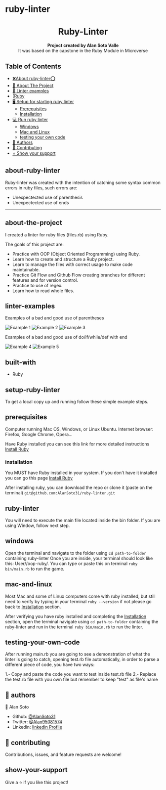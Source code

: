 # ruby-linter

<h1 align="center">Ruby-Linter</h1>

<p align="center">
  <strong>Project created by Alan Soto Valle</strong>
  <br>
  It was based on the capstone in the Ruby Module in Microverse
</p>

## Table of Contents
- [❌About ruby-linter⭕](#about-ruby-linter )
- [📐 About The Project](#about-the-project)
- [📝 Linter examples](#linter-examples)
- [[Ruby](#built-with)
- [🖥️ Setup for starting ruby linter](#setup-ruby-linter)
  - [Prerequisites](#prerequisites)
  - [Installation](#installation)
- [💻 Run ruby linter](#ruby-linter)
  - [Windows](#windows)
  - [Mac and Linux](#mac-and-linux)
  - [testing your own code](#testing-your-own-code)
- [👥 Authors](#authors)
- [🤝 Contributing](#-contributing)
- [⭐ Show your support](#show-your-support)

## about-ruby-linter 
 Ruby-linter was created with the intention of catching some syntax common errors in ruby files, such errors are:
 - Unexpectected use of parenthesis
 - Unexpectected use of ends 

<hr>

## about-the-project
I created a linter for ruby files (files.rb) using Ruby.

The goals of this project are:

- Practice with OOP (Object Oriented Programming) using Ruby.
- Learn how to create and structure a Ruby project.
- Learn to manage the files with correct usage to make code maintainable.
- Practice Git Flow and Github Flow creating branches for different features and for version control.
- Practice to use of regex.
- Learn how to read whole files.

## linter-examples

Examples of a bad and good use of parentheses

![Example 1](/examples/ex1.png)
![Example 2](/examples/ex2.png)
![Example 3](/examples/ex3.png)

Examples of a bad and good use of do/if/while/def with end

![Example 4](/examples/ex4.png)
![Example 5](/examples/ex5.png)

## built-with

- Ruby

## setup-ruby-linter

To get a local copy up and running follow these simple example steps.

## prerequisites
Computer running Mac OS, Windows, or Linux Ubuntu.
Internet browser: Firefox, Google Chrome, Opera...

Have Ruby installed you can see this link for more detailed instructions [Install Ruby](https://www.theodinproject.com/courses/web-development-101/lessons/installing-ruby)

### installation
You MUST have Ruby installed in your system. If you don't have it installed you can go this page [Install Ruby](https://www.theodinproject.com/courses/web-development-101/lessons/installing-ruby)

After installing ruby, you can download the repo or clone it (paste on the terminal) `git@github.com:AlanSoto31/ruby-linter.git`

## ruby-linter
You will need to execute the main file located inside the bin folder. If you are using Window, follow next step.

## windows

Open the terminal and navigate to the folder using `cd path-to-folder` containing ruby-linter Once you are inside, your terminal should look like this: User/<folder>/oop-ruby/. You can type or paste this on terminal `ruby bin/main.rb` to run the game.

## mac-and-linux 

Most Mac and some of Linux computers come with ruby installed, but still need to verify by typing in your terminal `ruby --version` if not please go back to [Installation](#installation) section.

After verifying you have ruby installed and completing the [Installation](#installation) section, open the terminal navigate using `cd path-to-folder` containing the ruby-linter and run in the terminal `ruby bin/main.rb` to run the linter.

## testing-your-own-code

After running main.rb you are going to see a demonstration of what the linter is going to catch, opening test.rb file automatically, in order to parse a different piece of code, you have two ways:

1.- Copy and paste the code you want to test inside test.rb file
2.- Replace the test.rb file with you own file but remember to keep "test" as file's name

## 👥 authors

👤 Alan Soto
 - Github: [@AlanSoto31](https://github.com/AlanSoto31)
 - Twitter: [@Alan95081574](https://twitter.com/Alan95081574)
 - Linkedin: [linkedin Profile](https://www.linkedin.com/in/alan-soto-valle-b9a0511aa/)

## 🤝 contributing

Contributions, issues, and feature requests are welcome!

## show-your-support

Give a ⭐️ if you like this project!